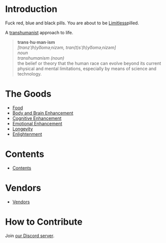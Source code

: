# Introduction

Fuck red, blue and black pills. You are about to be [Limitless](https://en.wikipedia.org/wiki/Limitless_(film))pilled.

A [transhumanist](https://en.wikipedia.org/wiki/Transhumanism) approach to life.

> **trans·hu·man·ism**  
> *[tranzˈ(h)yo͞oməˌnizəm, tran(t)sˈ(h)yo͞oməˌnizəm]*  
> *noun*  
> *transhumanism (noun)*  
> the belief or theory that the human race can evolve beyond its current physical and mental limitations, especially by means of science and technology.  

# The Goods
- [Food](Food.md)
- [Body and Brain Enhancement](Body%20and%20Brain%20Enhancement.md)
- [Cognitive Enhancement](Cognitive%20Enhancement.md)
- [Emotional Enhancement](Emotional%20Enhancement.md)
- [Longevity](Conditions%20and%20Syndromes/Aging.md)
- [Enlightenment](Enlightenment.md)

# Contents
- [Contents](Contents.md)

# Vendors
- [Vendors](Vendors.md)

# How to Contribute
Join [our Discord server](https://discord.gg/j43t5jAv).